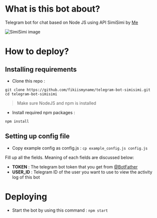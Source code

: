 # What is this bot about?
Telegram bot for chat based on Node JS using API SimiSimi by [Me](https://github.com/fikiismyname)

![SimiSimi image](https://simsimi.com/_nuxt/img/simsimi_image.4de3919.png)

# How to deploy?
## Installing requirements
* Clone this repo :
```git
git clone https://github.com/fikiismyname/telegram-bot-simisimi.git
cd telegram-bot-simisimi
```
> Make sure NodeJS and npm is installed
* Install required npm packages :
```node
npm install
```
## Setting up config file
* Copy example config as config.js :
`cp example_config.js config.js`

Fill up all the fields. Meaning of each fields are discussed below:
* **TOKEN** : The telegram bot token that you get from [@BotFather](https://t.me/botfather)
* **USER_ID** : Telegram ID of the user you want to use to view the activity log of this bot

# Deploying
* Start the bot by using this command :
`npm start`
